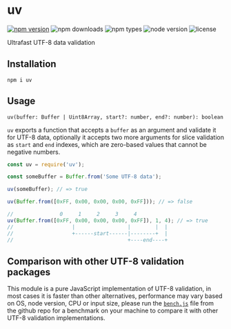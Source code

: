 # uv

[![npm version](https://img.shields.io/npm/v/uv.svg?logo=npm&style=flat-square)](https://www.npmjs.com/package/uv)
![npm downloads](https://img.shields.io/npm/dm/uv.svg?style=flat-square)
![npm types](https://img.shields.io/npm/types/uv.svg?style=flat-square)
![node version](https://img.shields.io/node/v/uv.svg?style=flat-square)
![license](https://img.shields.io/npm/l/uv.svg?style=flat-square)

Ultrafast UTF-8 data validation

## Installation

`npm i uv`

## Usage

`uv(buffer: Buffer | Uint8Array, start?: number, end?: number): boolean`

`uv` exports a function that accepts a `buffer` as an argument and validate it
for UTF-8 data, optionally it accepts two more arguments for slice validation as
`start` and `end` indexes, which are zero-based values that cannot be negative
numbers.

```js
const uv = require('uv');

const someBuffer = Buffer.from('Some UTF-8 data');

uv(someBuffer); // => true

uv(Buffer.from([0xFF, 0x00, 0x00, 0x00, 0xFF])); // => false

//               0     1     2     3     4
uv(Buffer.from([0xFF, 0x00, 0x00, 0x00, 0xFF]), 1, 4); // => true
//                   |                 |        |  |
//                   +------start------|--------+  |
//                                     +----end----+
```

## Comparison with other UTF-8 validation packages

This module is a pure JavaScript implementation of UTF-8 validation, in most
cases it is faster than other alternatives, performance may vary based on OS,
node version, CPU or input size, please run the
[`bench.js`](https://github.com/micnic/uv/blob/master/bench.js) file from the
github repo for a benchmark on your machine to compare it with other UTF-8
validation implementations.